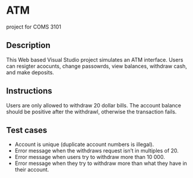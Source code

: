# ATM
project for COMS 3101

## Description
This Web based Visual Studio project simulates an ATM interface. Users can resigter acocunts, change passowrds, view balances, withdraw cash, and make deposits.

## Instructions
Users are only allowed to withdraw 20 dollar bills.
The account balance should be positive after the withdrawl, otherwise the transaction fails. 


## Test cases
- Account is unique (duplicate account numbers is illegal).
- Error message when the withdraws request isn’t in multiples of 20.
- Error message when users try to withdraw more than 10 000.
- Error message when they try to withdraw more than what they have in their account.
